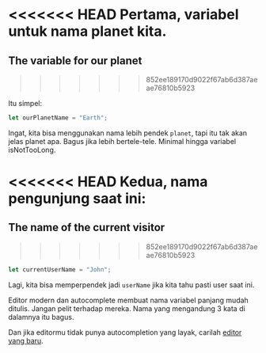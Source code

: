 <<<<<<< HEAD
Pertama, variabel untuk nama planet kita.
=======
## The variable for our planet
>>>>>>> 852ee189170d9022f67ab6d387aeae76810b5923

Itu simpel:

```js
let ourPlanetName = "Earth";
```

Ingat, kita bisa menggunakan nama lebih pendek `planet`, tapi itu tak akan jelas planet apa. Bagus jika lebih bertele-tele. Minimal hingga variabel isNotTooLong.

<<<<<<< HEAD
Kedua, nama pengunjung saat ini:
=======
## The name of the current visitor
>>>>>>> 852ee189170d9022f67ab6d387aeae76810b5923

```js
let currentUserName = "John";
```

Lagi, kita bisa memperpendek jadi `userName` jika kita tahu pasti user saat ini.

Editor modern dan autocomplete membuat nama variabel panjang mudah ditulis. Jangan pelit terhadap mereka. Nama yang mengandung 3 kata di dalamnya itu bagus.

Dan jika editormu tidak punya autocompletion yang layak, carilah [editor yang baru](/code-editors).
